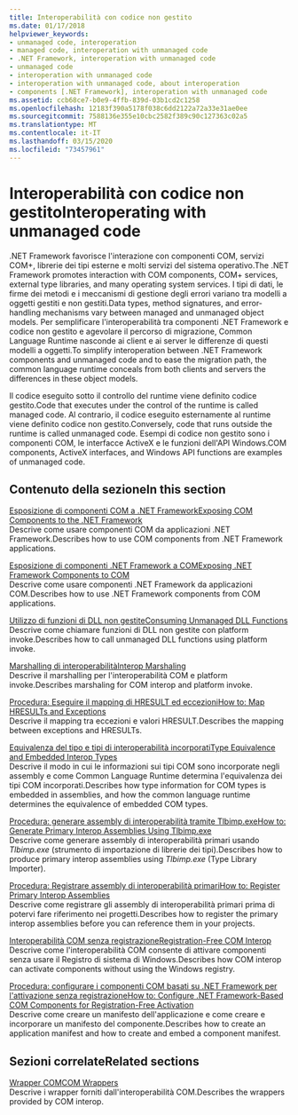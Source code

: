 ```yaml
---
title: Interoperabilità con codice non gestito
ms.date: 01/17/2018
helpviewer_keywords:
- unmanaged code, interoperation
- managed code, interoperation with unmanaged code
- .NET Framework, interoperation with unmanaged code
- unmanaged code
- interoperation with unmanaged code
- interoperation with unmanaged code, about interoperation
- components [.NET Framework], interoperation with unmanaged code
ms.assetid: ccb68ce7-b0e9-4ffb-839d-03b1cd2c1258
ms.openlocfilehash: 12183f390a5178f038c6dd2122a72a33e31ae0ee
ms.sourcegitcommit: 7588136e355e10cbc2582f389c90c127363c02a5
ms.translationtype: MT
ms.contentlocale: it-IT
ms.lasthandoff: 03/15/2020
ms.locfileid: "73457961"
---
```

# <a name="interoperating-with-unmanaged-code"></a><span data-ttu-id="77fc8-102">Interoperabilità con codice non gestito</span><span class="sxs-lookup"><span data-stu-id="77fc8-102">Interoperating with unmanaged code</span></span>

<span data-ttu-id="77fc8-103">.NET Framework favorisce l'interazione con componenti COM, servizi COM+, librerie dei tipi esterne e molti servizi del sistema operativo.</span><span class="sxs-lookup"><span data-stu-id="77fc8-103">The .NET Framework promotes interaction with COM components, COM+ services, external type libraries, and many operating system services.</span></span> <span data-ttu-id="77fc8-104">I tipi di dati, le firme dei metodi e i meccanismi di gestione degli errori variano tra modelli a oggetti gestiti e non gestiti.</span><span class="sxs-lookup"><span data-stu-id="77fc8-104">Data types, method signatures, and error-handling mechanisms vary between managed and unmanaged object models.</span></span> <span data-ttu-id="77fc8-105">Per semplificare l'interoperabilità tra componenti .NET Framework e codice non gestito e agevolare il percorso di migrazione, Common Language Runtime nasconde ai client e ai server le differenze di questi modelli a oggetti.</span><span class="sxs-lookup"><span data-stu-id="77fc8-105">To simplify interoperation between .NET Framework components and unmanaged code and to ease the migration path, the common language runtime conceals from both clients and servers the differences in these object models.</span></span>

<span data-ttu-id="77fc8-106">Il codice eseguito sotto il controllo del runtime viene definito codice gestito.</span><span class="sxs-lookup"><span data-stu-id="77fc8-106">Code that executes under the control of the runtime is called managed code.</span></span> <span data-ttu-id="77fc8-107">Al contrario, il codice eseguito esternamente al runtime viene definito codice non gestito.</span><span class="sxs-lookup"><span data-stu-id="77fc8-107">Conversely, code that runs outside the runtime is called unmanaged code.</span></span> <span data-ttu-id="77fc8-108">Esempi di codice non gestito sono i componenti COM, le interfacce ActiveX e le funzioni dell'API Windows.</span><span class="sxs-lookup"><span data-stu-id="77fc8-108">COM components, ActiveX interfaces, and Windows API functions are examples of unmanaged code.</span></span>

## <a name="in-this-section"></a><span data-ttu-id="77fc8-109">Contenuto della sezione</span><span class="sxs-lookup"><span data-stu-id="77fc8-109">In this section</span></span>

[<span data-ttu-id="77fc8-110">Esposizione di componenti COM a .NET Framework</span><span class="sxs-lookup"><span data-stu-id="77fc8-110">Exposing COM Components to the .NET Framework</span></span>](exposing-com-components.md)  
<span data-ttu-id="77fc8-111">Descrive come usare componenti COM da applicazioni .NET Framework.</span><span class="sxs-lookup"><span data-stu-id="77fc8-111">Describes how to use COM components from .NET Framework applications.</span></span>

[<span data-ttu-id="77fc8-112">Esposizione di componenti .NET Framework a COM</span><span class="sxs-lookup"><span data-stu-id="77fc8-112">Exposing .NET Framework Components to COM</span></span>](exposing-dotnet-components-to-com.md)  
<span data-ttu-id="77fc8-113">Descrive come usare componenti .NET Framework da applicazioni COM.</span><span class="sxs-lookup"><span data-stu-id="77fc8-113">Describes how to use .NET Framework components from COM applications.</span></span>

[<span data-ttu-id="77fc8-114">Utilizzo di funzioni di DLL non gestite</span><span class="sxs-lookup"><span data-stu-id="77fc8-114">Consuming Unmanaged DLL Functions</span></span>](consuming-unmanaged-dll-functions.md)  
<span data-ttu-id="77fc8-115">Descrive come chiamare funzioni di DLL non gestite con platform invoke.</span><span class="sxs-lookup"><span data-stu-id="77fc8-115">Describes how to call unmanaged DLL functions using platform invoke.</span></span>

[<span data-ttu-id="77fc8-116">Marshalling di interoperabilità</span><span class="sxs-lookup"><span data-stu-id="77fc8-116">Interop Marshaling</span></span>](interop-marshaling.md)  
<span data-ttu-id="77fc8-117">Descrive il marshalling per l'interoperabilità COM e platform invoke.</span><span class="sxs-lookup"><span data-stu-id="77fc8-117">Describes marshaling for COM interop and platform invoke.</span></span>

[<span data-ttu-id="77fc8-118">Procedura: Eseguire il mapping di HRESULT ed eccezioni</span><span class="sxs-lookup"><span data-stu-id="77fc8-118">How to: Map HRESULTs and Exceptions</span></span>](how-to-map-hresults-and-exceptions.md)  
<span data-ttu-id="77fc8-119">Descrive il mapping tra eccezioni e valori HRESULT.</span><span class="sxs-lookup"><span data-stu-id="77fc8-119">Describes the mapping between exceptions and HRESULTs.</span></span>

[<span data-ttu-id="77fc8-120">Equivalenza del tipo e tipi di interoperabilità incorporati</span><span class="sxs-lookup"><span data-stu-id="77fc8-120">Type Equivalence and Embedded Interop Types</span></span>](type-equivalence-and-embedded-interop-types.md)  
<span data-ttu-id="77fc8-121">Descrive il modo in cui le informazioni sui tipi COM sono incorporate negli assembly e come Common Language Runtime determina l'equivalenza dei tipi COM incorporati.</span><span class="sxs-lookup"><span data-stu-id="77fc8-121">Describes how type information for COM types is embedded in assemblies, and how the common language runtime determines the equivalence of embedded COM types.</span></span>

[<span data-ttu-id="77fc8-122">Procedura: generare assembly di interoperabilità tramite Tlbimp.exe</span><span class="sxs-lookup"><span data-stu-id="77fc8-122">How to: Generate Primary Interop Assemblies Using Tlbimp.exe</span></span>](how-to-generate-primary-interop-assemblies-using-tlbimp-exe.md)  
<span data-ttu-id="77fc8-123">Descrive come generare assembly di interoperabilità primari usando *Tlbimp.exe* (strumento di importazione di librerie dei tipi).</span><span class="sxs-lookup"><span data-stu-id="77fc8-123">Describes how to produce primary interop assemblies using *Tlbimp.exe* (Type Library Importer).</span></span>

[<span data-ttu-id="77fc8-124">Procedura: Registrare assembly di interoperabilità primari</span><span class="sxs-lookup"><span data-stu-id="77fc8-124">How to: Register Primary Interop Assemblies</span></span>](how-to-register-primary-interop-assemblies.md)  
<span data-ttu-id="77fc8-125">Descrive come registrare gli assembly di interoperabilità primari prima di potervi fare riferimento nei progetti.</span><span class="sxs-lookup"><span data-stu-id="77fc8-125">Describes how to register the primary interop assemblies before you can reference them in your projects.</span></span>

[<span data-ttu-id="77fc8-126">Interoperabilità COM senza registrazione</span><span class="sxs-lookup"><span data-stu-id="77fc8-126">Registration-Free COM Interop</span></span>](registration-free-com-interop.md)  
<span data-ttu-id="77fc8-127">Descrive come l'interoperabilità COM consente di attivare componenti senza usare il Registro di sistema di Windows.</span><span class="sxs-lookup"><span data-stu-id="77fc8-127">Describes how COM interop can activate components without using the Windows registry.</span></span>

[<span data-ttu-id="77fc8-128">Procedura: configurare i componenti COM basati su .NET Framework per l'attivazione senza registrazione</span><span class="sxs-lookup"><span data-stu-id="77fc8-128">How to: Configure .NET Framework-Based COM Components for Registration-Free Activation</span></span>](configure-net-framework-based-com-components-for-reg.md)  
<span data-ttu-id="77fc8-129">Descrive come creare un manifesto dell'applicazione e come creare e incorporare un manifesto del componente.</span><span class="sxs-lookup"><span data-stu-id="77fc8-129">Describes how to create an application manifest and how to create and embed a component manifest.</span></span>

## <a name="related-sections"></a><span data-ttu-id="77fc8-130">Sezioni correlate</span><span class="sxs-lookup"><span data-stu-id="77fc8-130">Related sections</span></span>

[<span data-ttu-id="77fc8-131">Wrapper COM</span><span class="sxs-lookup"><span data-stu-id="77fc8-131">COM Wrappers</span></span>](../../standard/native-interop/com-wrappers.md)  
<span data-ttu-id="77fc8-132">Descrive i wrapper forniti dall'interoperabilità COM.</span><span class="sxs-lookup"><span data-stu-id="77fc8-132">Describes the wrappers provided by COM interop.</span></span>

